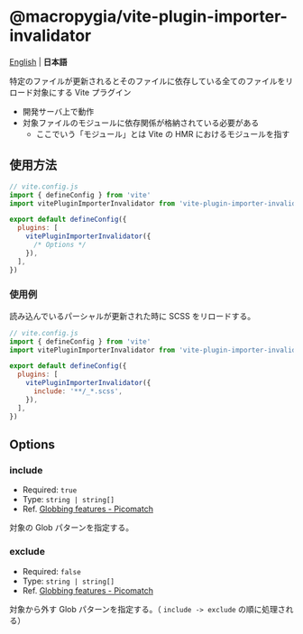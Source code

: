 # @macropygia/vite-plugin-importer-invalidator

[English](README.md) | **日本語**

特定のファイルが更新されるとそのファイルに依存している全てのファイルをリロード対象にする Vite プラグイン

- 開発サーバ上で動作
- 対象ファイルのモジュールに依存関係が格納されている必要がある
    - ここでいう「モジュール」とは Vite の HMR におけるモジュールを指す

## 使用方法

```js
// vite.config.js
import { defineConfig } from 'vite'
import vitePluginImporterInvalidator from 'vite-plugin-importer-invalidator'

export default defineConfig({
  plugins: [
    vitePluginImporterInvalidator({
      /* Options */
    }),
  ],
})
```

### 使用例

読み込んでいるパーシャルが更新された時に SCSS をリロードする。

```js
// vite.config.js
import { defineConfig } from 'vite'
import vitePluginImporterInvalidator from 'vite-plugin-importer-invalidator'

export default defineConfig({
  plugins: [
    vitePluginImporterInvalidator({
      include: '**/_*.scss',
    }),
  ],
})
```

## Options

### include

- Required: `true`
- Type: `string | string[]`
- Ref. [Globbing features - Picomatch](https://github.com/micromatch/picomatch#globbing-features)

対象の Glob パターンを指定する。

### exclude

- Required: `false`
- Type: `string | string[]`
- Ref. [Globbing features - Picomatch](https://github.com/micromatch/picomatch#globbing-features)

対象から外す Glob パターンを指定する。（ `include -> exclude` の順に処理される）

<!--
### useAbsPath

- Required: `false`
- Type: `boolean`
-->
